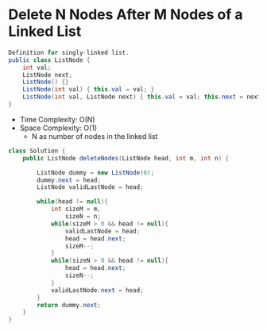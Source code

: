 # Delete N Nodes After M Nodes of a Linked List

```java
Definition for singly-linked list.
public class ListNode {
    int val;
    ListNode next;
    ListNode() {}
    ListNode(int val) { this.val = val; }
    ListNode(int val, ListNode next) { this.val = val; this.next = next; }
}
```

- Time Complexity: O(N)
- Space Complexity: O(1)
  - N as number of nodes in the linked list

```java
class Solution {
    public ListNode deleteNodes(ListNode head, int m, int n) {

        ListNode dummy = new ListNode(0);
        dummy.next = head;
        ListNode validLastNode = head;

        while(head != null){
            int sizeM = m,
                sizeN = n;
            while(sizeM > 0 && head != null){
                validLastNode = head;
                head = head.next;
                sizeM--;
            }
            while(sizeN > 0 && head != null){
                head = head.next;
                sizeN--;
            }
            validLastNode.next = head;
        }
        return dummy.next;
    }
}
```
